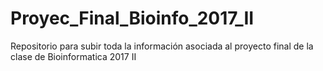 # Proyec_Final_Bioinfo_2017_II

Repositorio para subir toda la información asociada al proyecto final de la clase de Bioinformatica 2017 II
